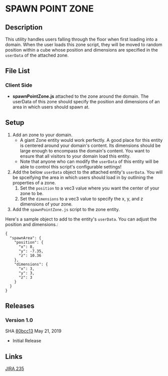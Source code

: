 # SPAWN POINT ZONE

## Description
This utility handles users falling through the floor when first loading into a domain. When the user loads this zone script, they will be moved to random position within a cube whose position and dimensions are specified in the `userData` of the  attached zone.

## File List
### Client Side
* **spawnPointZone.js** attached to the zone around the domain. The userData of this zone should specify the position and dimensions of an area in which users should spawn at.

## Setup
1. Add an zone to your domain.
    - A giant Zone entity would work perfectly. A good place for this entity is centered around your domain's content. Its dimensions should be large enough to encompass the domain's content. You want to ensure that all visitors to your domain load this entity.
    - Note that anyone who can modify the `userData` of this entity will be able to control this script's configurable settings!
2. Add the below `userData` object to the attached entity's `userData`. You will be spceifying the area in which users should load in by outlining the properties of a zone.
    1. Set the `position` to a vec3 value where you want the center of your zone to be.
    2. Set the `dimensions` to a vec3 value to specify the x, y, and z dimensions of your zone.
4. Add the `spawnPointZone.js` script to the zone entity.

Here's a sample object to add to the entity's `userData`. You can adjust the position and dimensions.:
```
{
  "spawnArea": {
    "position": {
      "x": 8,
      "y": -7.35,
      "z": 10.36
    },
    "dimensions": {
      "x": 3,
      "y": 3,
      "z": 3
    }
  }
}
```

## Releases
### Version 1.0
SHA [80bcc13](https://github.com/highfidelity/hifi-content/commits/80bcc13)
May 21, 2019
- Initial Release

## Links
[JIRA 235 ](https://highfidelity.atlassian.net/browse/BUGZ-235)





